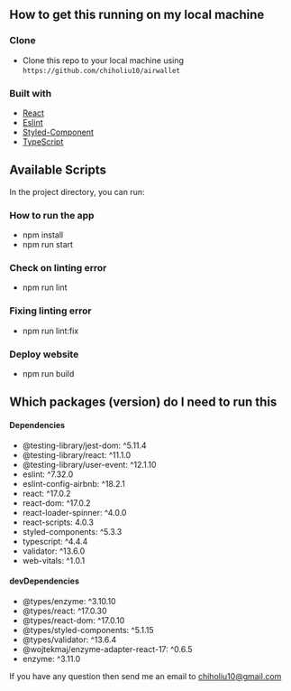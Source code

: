 ## How to get this running on my local machine

### Clone
- Clone this repo to your local machine using `https://github.com/chiholiu10/airwallet`

### Built with

- [React](https://reactjs.org/docs/getting-started.html) 
- [Eslint](https://eslint.org/) 
- [Styled-Component](https://styled-components.com) 
- [TypeScript](https://www.typescriptlang.org/)

## Available Scripts

In the project directory, you can run:

### How to run the app
* npm install 
* npm run start

### Check on linting error
* npm run lint

### Fixing linting error 
* npm run lint:fix 

### Deploy website
* npm run build

## Which packages (version) do I need to run this
#### Dependencies
- @testing-library/jest-dom: ^5.11.4
- @testing-library/react: ^11.1.0
- @testing-library/user-event: ^12.1.10
- eslint: ^7.32.0
- eslint-config-airbnb: ^18.2.1
- react: ^17.0.2
- react-dom: ^17.0.2
- react-loader-spinner: ^4.0.0
- react-scripts: 4.0.3
- styled-components: ^5.3.3
- typescript: ^4.4.4
- validator: ^13.6.0
- web-vitals: ^1.0.1

#### devDependencies
- @types/enzyme: ^3.10.10
- @types/react: ^17.0.30
- @types/react-dom: ^17.0.10
- @types/styled-components: ^5.1.15
- @types/validator: ^13.6.4
- @wojtekmaj/enzyme-adapter-react-17: ^0.6.5
- enzyme: ^3.11.0

If you have any question then send me an email to chiholiu10@gmail.com

